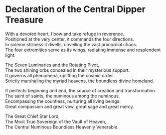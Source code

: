 # Declaration of the Central Dipper Treasure

With a devoted heart, I bow and take refuge in reverence.  
Positioned at the very center, it commands the four directions.  
In solemn stillness it dwells, unveiling the vast primordial chaos.  
The four extremities serve as its wings, radiating immense and resplendent light.  

The Seven Luminaries and the Rotating Pivot,  
The two shining orbs concealed in their mysterious support.  
It governs all phenomena, uplifting the cosmic order.  
Strictly marshaling the myriad heavens, the boundless divine homeland.  

It perfects beginning and end, the source of creation and transformation.  
The saint of saints, the numinous among the numinous.  
Encompassing the countless, nurturing all living beings.  
Great compassion and great vow, great sage and great mercy.  

The Great Chief Star Lord,  
The Most True Sovereign of the Vault of Heaven,  
The Central Numinous Boundless Heavenly Venerable.